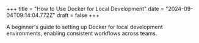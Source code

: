 +++
title = "How to Use Docker for Local Development"
date = "2024-09-04T09:14:04.772Z"
draft = false
+++

  A beginner's guide to setting up Docker for local development environments, enabling consistent workflows across teams.
        